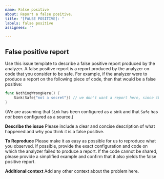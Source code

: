```yaml
---
name: False positive
about: Report a false positive.
title: "[FALSE POSITIVE]: "
labels: false positive
assignees: ''

---
```


## False positive report

Use this issue template to describe a false positive report produced by the analyzer. A false positive report is a report produced by the analyzer on code that you consider to be safe. For example, if the analyzer were to produce a report on the following piece of code, then that would be a false positive:

```go
func NothingWrongHere() {
    Sink(Safe{"not a secret"}) // we don't want a report here, since the value that reached the sink is not sensitive
}
```
(We are assuming that `Sink` has been configured as a sink and that `Safe` has *not* been configured as a source.)

**Describe the issue**
Please include a clear and concise description of what happened and why you think it is a false positive.

**To Reproduce**
Please make it as easy as possible for us to reproduce what you observed. If possible, provide the exact configuration and code on which the analyzer failed to produce a report. If the code cannot be shared, please provide a simplified example and confirm that it also yields the false positive report.

**Additional context**
Add any other context about the problem here.
